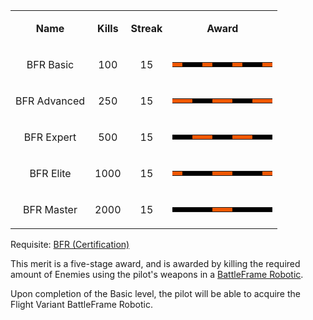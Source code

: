<table>
<tbody>
<tr class="odd">
<td style="text-align: center;"><p><b>Name</b></p></td>
<td style="text-align: center;"><p><b>Kills</b></p></td>
<td style="text-align: center;"><p><b>Streak</b></p></td>
<td style="text-align: center;"><p><b>Award</b></p></td>
</tr>
<tr class="even">
<td style="text-align: center;"><p>BFR Basic</p></td>
<td style="text-align: center;"><p>100</p></td>
<td style="text-align: center;"><p>15</p></td>
<td style="text-align: center;"><table class="bigmerit">
<tr>
<td bgcolor="#F15800">
</td>
<td bgcolor="black">
</td>
<td bgcolor="black">
</td>
<td bgcolor="#F15800">
</td>
<td bgcolor="black">
</td>
<td bgcolor="black">
</td>
<td bgcolor="#F15800">
</td>
<td bgcolor="black">
</td>
<td bgcolor="black">
</td>
<td bgcolor="#F15800">
</td>
</tr>
</table></td>
</tr>
<tr class="odd">
<td style="text-align: center;"><p>BFR Advanced</p></td>
<td style="text-align: center;"><p>250</p></td>
<td style="text-align: center;"><p>15</p></td>
<td style="text-align: center;"><table class="bigmerit">
<tr>
<td bgcolor="#F15800">
</td>
<td bgcolor="#F15800">
</td>
<td bgcolor="black">
</td>
<td bgcolor="black">
</td>
<td bgcolor="#F15800">
</td>
<td bgcolor="#F15800">
</td>
<td bgcolor="black">
</td>
<td bgcolor="black">
</td>
<td bgcolor="#F15800">
</td>
<td bgcolor="#F15800">
</td>
</tr>
</table></td>
</tr>
<tr class="even">
<td style="text-align: center;"><p>BFR Expert</p></td>
<td style="text-align: center;"><p>500</p></td>
<td style="text-align: center;"><p>15</p></td>
<td style="text-align: center;"><table class="bigmerit">
<tr>
<td bgcolor="black">
</td>
<td bgcolor="black">
</td>
<td bgcolor="#F15800">
</td>
<td bgcolor="#F15800">
</td>
<td bgcolor="black">
</td>
<td bgcolor="black">
</td>
<td bgcolor="#F15800">
</td>
<td bgcolor="#F15800">
</td>
<td bgcolor="black">
</td>
<td bgcolor="black">
</td>
</tr>
</table></td>
</tr>
<tr class="odd">
<td style="text-align: center;"><p>BFR Elite</p></td>
<td style="text-align: center;"><p>1000</p></td>
<td style="text-align: center;"><p>15</p></td>
<td style="text-align: center;"><table class="bigmerit">
<tr>
<td bgcolor="#F15800">
</td>
<td bgcolor="black">
</td>
<td bgcolor="black">
</td>
<td bgcolor="black">
</td>
<td bgcolor="#F15800">
</td>
<td bgcolor="#F15800">
</td>
<td bgcolor="black">
</td>
<td bgcolor="black">
</td>
<td bgcolor="black">
</td>
<td bgcolor="#F15800">
</td>
</tr>
</table></td>
</tr>
<tr class="even">
<td style="text-align: center;"><p>BFR Master</p></td>
<td style="text-align: center;"><p>2000</p></td>
<td style="text-align: center;"><p>15</p></td>
<td style="text-align: center;"><table class="bigmerit">
<tr>
<td bgcolor="black">
</td>
<td bgcolor="black">
</td>
<td bgcolor="black">
</td>
<td bgcolor="black">
</td>
<td bgcolor="#F15800">
</td>
<td bgcolor="#F15800">
</td>
<td bgcolor="black">
</td>
<td bgcolor="black">
</td>
<td bgcolor="black">
</td>
<td bgcolor="black">
</td>
</tr>
</table></td>
</tr>
</tbody>
</table>

Requisite: [BFR (Certification)](<../certifications/BFR_(Certification).md>)

This merit is a five-stage award, and is awarded by killing the required amount
of Enemies using the pilot's weapons in a
[BattleFrame Robotic](../vehicles/BattleFrame_Robotics.md).

Upon completion of the Basic level, the pilot will be able to acquire the Flight
Variant BattleFrame Robotic.
